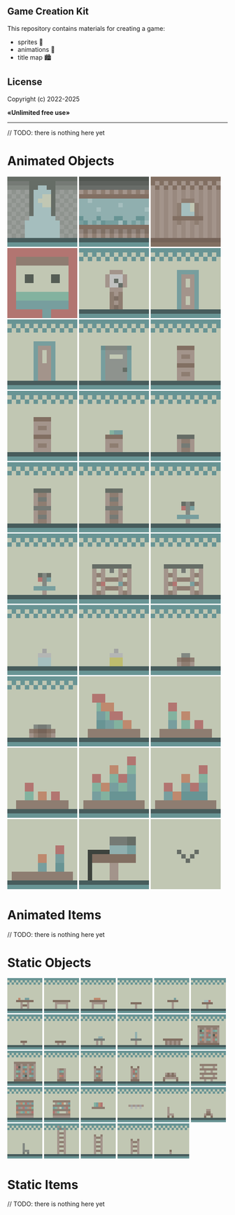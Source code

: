 ## Game Creation Kit

This repository contains materials for creating a game: 
- sprites 💾
- animations 📼
- title map 🏙️

## License

<p>Copyright (c) 2022-2025</p>
<p><b>«Unlimited free use»</b></p>

-----

// TODO: there is nothing here yet

# Animated Objects

<div align="left" width="100%">
    <img width="160px" src="/materials/arch-animated.gif" />
    <img width="160px" src="/materials/background-aquarium-animated.gif" />
    <img width="160px" src="/materials/background-wooden-window-animated.gif" />
    <img width="160px" src="/materials/portrait-1-animated.gif" />
    <img width="160px" src="/materials/clocks-1-animated.gif" />
    <img width="160px" src="/materials/door-1-animated.gif" />
    <img width="160px" src="/materials/door-2-animated.gif" />
    <img width="160px" src="/materials/door-3-animated.gif" />
    <img width="160px" src="/materials/lockers-1-animated.gif" />
    <img width="160px" src="/materials/lockers-2-animated.gif" />
    <img width="160px" src="/materials/lockers-3-animated.gif" />
    <img width="160px" src="/materials/lockers-4-animated.gif" />
    <img width="160px" src="/materials/lockers-5-animated.gif" />
    <img width="160px" src="/materials/lockers-6-animated.gif" />
    <img width="160px" src="/materials/washstand-1-animated.gif" />
    <img width="160px" src="/materials/washstand-2-animated.gif" />
    <img width="160px" src="/materials/shower-1-animated.gif" />
    <img width="160px" src="/materials/shower-2-animated.gif" />
    <img width="160px" src="/materials/bottle-1-animated.gif" />
    <img width="160px" src="/materials/bottle-2-animated.gif" />
    <img width="160px" src="/materials/chest-1-animated.gif" />
    <img width="160px" src="/materials/chest-2-animated.gif" />
    <img width="160px" src="/materials/flowers-1-animated.gif" />
    <img width="160px" src="/materials/flowers-2-animated.gif" />
    <img width="160px" src="/materials/flowers-3-animated.gif" />
    <img width="160px" src="/materials/flowers-4-animated.gif" />
    <img width="160px" src="/materials/flowers-5-animated.gif" />
    <img width="160px" src="/materials/flowers-6-animated.gif" />
    <img width="160px" src="/materials/printer-animated.gif" />
    <img width="160px" src="/materials/bird-1-animated.gif" />
</div>

# Animated Items

// TODO: there is nothing here yet

# Static Objects

<div align="left" width="100%">
    <img width="80px" src="/materials/objects/table-1.png" />
    <img width="80px" src="/materials/objects/table-2.png" />
    <img width="80px" src="/materials/objects/table-3.png" />
    <img width="80px" src="/materials/objects/table-4.png" />
    <img width="80px" src="/materials/objects/table-5.png" />
    <img width="80px" src="/materials/objects/table-6.png" />
    <img width="80px" src="/materials/objects/table-7.png" />
    <img width="80px" src="/materials/objects/table-8.png" />
    <img width="80px" src="/materials/objects/table-9.png" />
    <img width="80px" src="/materials/objects/table-10.png" />
    <img width="80px" src="/materials/objects/table-11.png" />
    <img width="80px" src="/materials/objects/bookcase-1.png" />
    <img width="80px" src="/materials/objects/bookcase-2.png" />
    <img width="80px" src="/materials/objects/bookcase-3.png" />
    <img width="80px" src="/materials/objects/bookcase-4.png" />
    <img width="80px" src="/materials/objects/bookcase-5.png" />
    <img width="80px" src="/materials/objects/bench-1.png" />
    <img width="80px" src="/materials/objects/bookshelves-1.png" />
    <img width="80px" src="/materials/objects/bookshelves-2.png" />
    <img width="80px" src="/materials/objects/bookshelves-3.png" />
    <img width="80px" src="/materials/objects/bookshelf-1.png" />
    <img width="80px" src="/materials/objects/bottle-rack-1.png" />
    <img width="80px" src="/materials/objects/chair-1.png" />
    <img width="80px" src="/materials/objects/chair-2.png" />
    <img width="80px" src="/materials/objects/chair-3.png" />
    <img width="80px" src="/materials/objects/ladder-1.png" />
    <img width="80px" src="/materials/objects/ladder-2.png" />
    <img width="80px" src="/materials/objects/ladder-3.png" />
    <img width="80px" src="/materials/objects/sit-1.png" />
</div>

# Static Items

// TODO: there is nothing here yet

